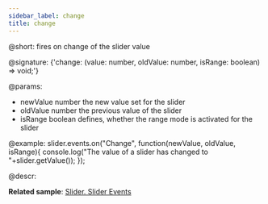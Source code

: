 ```yaml
---
sidebar_label: change
title: change
---          
```


@short: fires on change of the slider value

@signature: {'change: (value: number, oldValue: number, isRange: boolean) => void;'}

@params:
- newValue		number		the new value set for the slider
- oldValue		number		the previous value of the slider
- isRange		boolean		defines, whether the range mode is activated for the slider


@example:
slider.events.on("Change", function(newValue, oldValue, isRange){
    console.log("The value of a slider has changed to "+slider.getValue());
});

@descr:

**Related sample**: [Slider. Slider Events](https://snippet.dhtmlx.com/sc7ov54z)	






